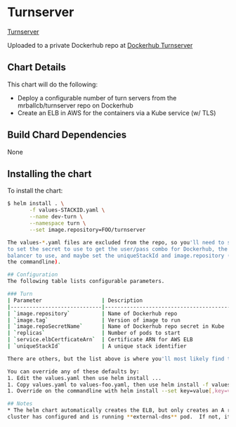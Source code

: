 # Turnserver
[Turnserver](https://github.com/mrballcb/turn-server-docker-build)

Uploaded to a private Dockerhub repo at [Dockerhub Turnserver](https://hub.docker.com/r/mrballcb/turnserver/)

## Chart Details
This chart will do the following:

* Deploy a configurable number of turn servers from the mrballcb/turnserver repo on Dockerhub
* Create an ELB in AWS for the containers via a Kube service (w/ TLS)

## Build Chard Dependencies
None

## Installing the chart
To install the chart:
```bash
$ helm install . \
       -f values-STACKID.yaml \
       --name dev-turn \
       --namespace turn \
       --set image.repository=FOO/turnserver

The values-*.yaml files are excluded from the repo, so you'll need to slightly modify the default values.yaml
to set the secret to use to get the user/pass combo for Dockerhub, the ARN for the certificate for the load
balancer to use, and maybe set the uniqueStackId and image.repository (so it doesn't have to be specified on
the commandline).

## Configuration
The following table lists configurable parameters.

### Turn
| Parameter                   | Description                              | Default                    |
|-----------------------------|------------------------------------------|----------------------------|
| `image.repository`          | Name of Dockerhub repo                   | `mrballcb/turnserver`      |
| `image.tag`                 | Version of image to run                  | `latest`                   |
| `image.repoSecretName`      | Name of Dockerhub repo secret in Kube    | `dockerhub`                |
| `replicas`                  | Number of pods to start                  | `2`                        |
| `service.elbCertficateArn`  | Certificate ARN for AWS ELB              | See values.yaml            |
| `uniqueStackId`             | A unique stack identifier                | None                       |

There are others, but the list above is where you'll most likely find the things you'll want to change.

You can override any of these defaults by:
1. Edit the values.yaml then use helm install ...
1. Copy values.yaml to values-foo.yaml, then use helm install -f values-foo.yaml ...
1. Override on the commandline with helm install --set key=value[,key=value] ...

## Notes
* The helm chart automatically creates the ELB, but only creates an A record that points to it if the Kube
cluster has configured and is running **external-dns** pod.  If not, it must be created manually.

